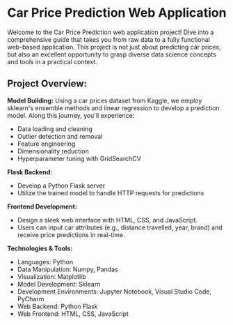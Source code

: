 # Car Price Prediction Web Application
Welcome to the Car Price Prediction web application project! Dive into a comprehensive guide that takes you from raw data to a fully functional web-based application. This project is not just about predicting car prices, but also an excellent opportunity to grasp diverse data science concepts and tools in a practical context.

## Project Overview:
**Model Building:** Using a car prices dataset from Kaggle, we employ sklearn's ensemble methods and linear regression to develop a prediction model. Along this journey, you'll experience:

* Data loading and cleaning
* Outlier detection and removal
* Feature engineering
* Dimensionality reduction
* Hyperparameter tuning with GridSearchCV

**Flask Backend:**
* Develop a Python Flask server
* Utilize the trained model to handle HTTP requests for predictions

**Frontend Development:**
* Design a sleek web interface with HTML, CSS, and JavaScript.
* Users can input car attributes (e.g., distance travelled, year, brand) and receive price predictions in real-time.

**Technologies & Tools:**
* Languages: Python
* Data Manipulation: Numpy, Pandas
* Visualization: Matplotlib
* Model Development: Sklearn
* Development Environments: Jupyter Notebook, Visual Studio Code, PyCharm
* Web Backend: Python Flask
* Web Frontend: HTML, CSS, JavaScript
